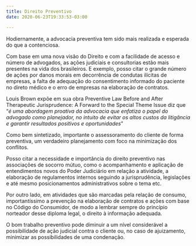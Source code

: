 ```yaml
---
title: Direito Preventivo
date: 2020-06-23T19:33:53-03:00

---
```

Hodiernamente, a advocacia preventiva tem sido mais realizada e esperada do que a contenciosa.

Com base em uma nova visão do Direito e com a facilidade de acesso e número de advogados, as ações judiciais e consultorias estão mais presentes na vida dos brasileiros. E exemplo, posso citar o grande número de ações por danos morais em decorrência de condutas ilícitas de empresas, a falta de adequação do consentimento informado do paciente no direto médico e o erro de empresas na elaboração de contratos.

Louis Brown expõe em sua obra Preventive Law Before and After Therapeutic Jurisprudence: A Forward to the Special Theme Issue diz que “_é uma abordagem proativa da advocacia que enfatiza o papel do advogado como planejador, no intuito de evitar os altos custos da litigância e garantir resultados positivos e oportunidades_”

Como bem sintetizado, importante o assessoramento do cliente de forma preventiva, um verdadeiro planejamento com foco na minimização dos conflitos.

Posso citar a necessidade e importância do direito preventivo nas associações de socorro mútuo, como o acompanhamento e aplicação de entendimentos novos do Poder Judiciário em relação a atividade, a elaboração de regulamentos internos seguindo a jurisprudência, legislações e até mesmo posicionamentos administrativos sobre o tema etc.

Por outro lado, em atividades que são marcadas pela relação de consumo, importantíssimo a prevenção na elaboração de contratos e ações com base no Código do Consumidor, de modo a lembrar sempre do princípio norteador desse diploma legal, o direito à informação adequada.

O bom trabalho preventivo pode diminuir a um nível considerável a possibilidade de ação judicial contra o cliente ou, no caso de ajuizamento, minimizar as possibilidades de uma condenação.